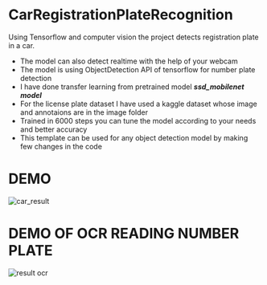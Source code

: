 # CarRegistrationPlateRecognition
Using Tensorflow and computer vision the project detects registration plate in a car.<br>
* The model can also detect realtime with the help of your webcam<br>
* The model is using ObjectDetection API of tensorflow for number plate detection<br>
* I have done transfer learning from pretrained model __*ssd_mobilenet model*__
* For the license plate dataset I have used a kaggle dataset whose image and annotaions are in the image folder<br>
* Trained in 6000 steps you can tune the model according to your needs and better accuracy
* This template can be used for any object detection model by making few changes in the code 

# DEMO


![car_result](https://user-images.githubusercontent.com/64598746/151717350-4b86dab6-f5e0-421b-9afc-af9019e11874.png)

# DEMO OF OCR READING NUMBER PLATE

![result ocr](https://user-images.githubusercontent.com/64598746/152315164-31223d6f-2e53-4f03-a174-257ca5f522a9.png)


